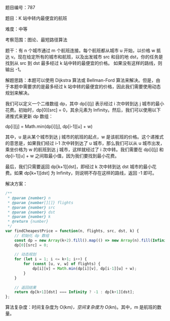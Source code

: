 题目编号：787

题目：K 站中转内最便宜的航班

难度：中等

考察范围：图论、最短路径算法

题干：有 n 个城市通过 m 个航班连接。每个航班都从城市 u 开始，以价格 w 抵达 v。现在给定所有的城市和航班，以及出发城市 src 和目的地 dst，你的任务是找到从 src 到 dst 最多经过 k 站中转的最便宜的价格。 如果没有这样的路线，则输出 -1。

解题思路：本题可以使用 Dijkstra 算法或 Bellman-Ford 算法来解决。但是，由于本题中需要求的是最多经过 k 站中转的最便宜的价格，因此我们需要使用动态规划来解决。

我们可以定义一个二维数组 dp，其中 dp[i][j] 表示经过 i 次中转到达 j 城市的最小花费。初始时，dp[0][src] = 0，其余元素为 Infinity。然后，我们可以使用以下递推式来更新 dp 数组：

dp[i][j] = Math.min(dp[i][j], dp[i-1][u] + w)

其中，u 是从某个城市到达 j 城市的航班的起点，w 是该航班的价格。这个递推式的意思是，如果我们经过 i-1 次中转到达了 u 城市，那么我们可以从 u 城市出发，乘坐价格为 w 的航班到达 j 城市，这样就经过了 i 次中转。我们需要在 dp[i][j] 和 dp[i-1][u] + w 之间取最小值，因为我们要找到最小花费。

最后，我们只需要返回 dp[k+1][dst]，即经过 k 次中转到达 dst 城市的最小花费。如果 dp[k+1][dst] 为 Infinity，则说明不存在这样的路线，返回 -1 即可。

解决方案：

```javascript
/**
 * @param {number} n
 * @param {number[][]} flights
 * @param {number} src
 * @param {number} dst
 * @param {number} k
 * @return {number}
 */
var findCheapestPrice = function(n, flights, src, dst, k) {
    // 初始化 dp 数组
    const dp = new Array(k+2).fill().map(() => new Array(n).fill(Infinity));
    dp[0][src] = 0;
    
    // 动态规划
    for (let i = 1; i <= k+1; i++) {
        for (const [u, v, w] of flights) {
            dp[i][v] = Math.min(dp[i][v], dp[i-1][u] + w);
        }
    }
    
    // 返回结果
    return dp[k+1][dst] === Infinity ? -1 : dp[k+1][dst];
};
```

算法复杂度：时间复杂度为 O(k*m)，空间复杂度为 O(k*n)。其中，m 是航班的数量。